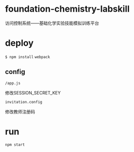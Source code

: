 # foundation-chemistry-labskill
访问控制系统——基础化学实验技能模拟训练平台
# deploy
`$ npm install`
`webpack`
## config
`/app.js`

修改SESSION_SECRET_KEY

`invitation.config`

修改教师注册码
# run
`npm start`

